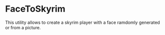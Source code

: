 # FaceToSkyrim
 This utility allows to create a skyrim player with a face ramdomly generated or from a picture.
